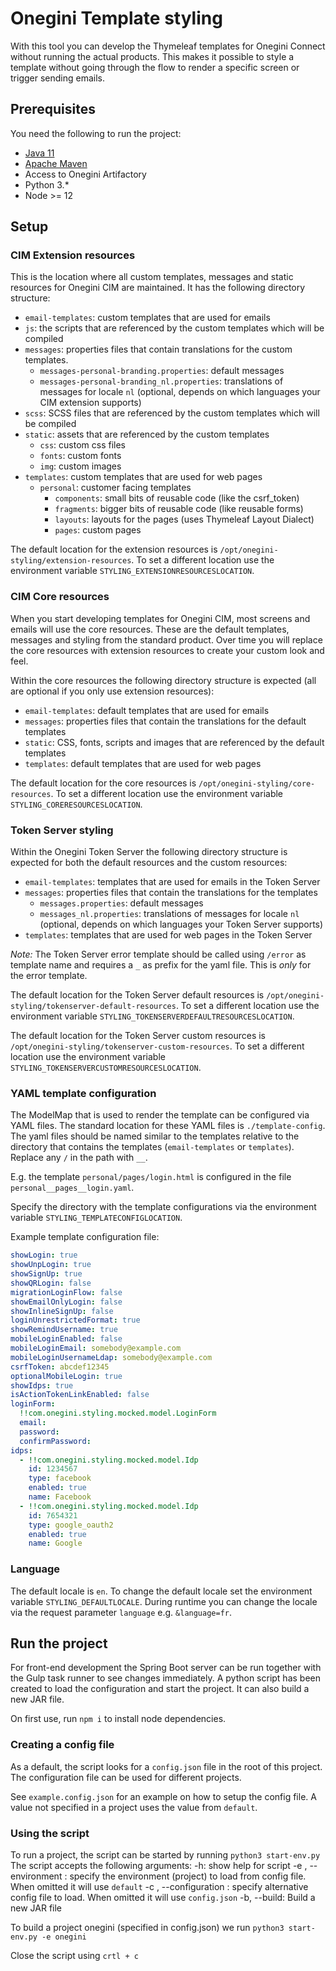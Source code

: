 # Onegini Template styling

With this tool you can develop the Thymeleaf templates for Onegini Connect without running the actual products. This makes it possible to style
a template without going through the flow to render a specific screen or trigger sending emails.

## Prerequisites

You need the following to run the project:
* [Java 11](https://adoptopenjdk.net/)
* [Apache Maven](https://maven.apache.org)
* Access to Onegini Artifactory
* Python 3.*
* Node >= 12

## Setup

### CIM Extension resources

This is the location where all custom templates, messages and static resources for Onegini CIM are maintained. It has the following directory structure:

* `email-templates`: custom templates that are used for emails
* `js`: the scripts that are referenced by the custom templates which will be compiled
* `messages`: properties files that contain translations for the custom templates.
    * `messages-personal-branding.properties`: default messages
    * `messages-personal-branding_nl.properties`: translations of messages for locale `nl` (optional, depends on which languages your CIM extension supports)
* `scss`: SCSS files that are referenced by the custom templates which will be compiled
* `static`: assets that are referenced by the custom templates
    * `css`: custom css files
    * `fonts`: custom fonts
    * `img`: custom images
* `templates`: custom templates that are used for web pages
    * `personal`: customer facing templates
        * `components`: small bits of reusable code (like the csrf_token)
        * `fragments`: bigger bits of reusable code (like reusable forms)
        * `layouts`: layouts for the pages (uses Thymeleaf Layout Dialect)
        * `pages`: custom pages

The default location for the extension resources is `/opt/onegini-styling/extension-resources`. To set a different location use the environment variable 
`STYLING_EXTENSIONRESOURCESLOCATION`.

### CIM Core resources

When you start developing templates for Onegini CIM, most screens and emails will use the core resources. These are the default templates, messages and styling 
from the standard product. Over time you will replace the core resources with extension resources to create your custom look and feel.

Within the core resources the following directory structure is expected (all are optional if you only use extension resources):
* `email-templates`: default templates that are used for emails
* `messages`: properties files that contain the translations for the default templates
* `static`: CSS, fonts, scripts and images that are referenced by the default templates
* `templates`: default templates that are used for web pages

The default location for the core resources is `/opt/onegini-styling/core-resources`. To set a different location use the environment variable `STYLING_CORERESOURCESLOCATION`.


### Token Server styling

Within the Onegini Token Server the following directory structure is expected for both the default resources and the custom resources:
* `email-templates`: templates that are used for emails in the Token Server
* `messages`: properties files that contain the translations for the templates
    * `messages.properties`: default messages
    * `messages_nl.properties`: translations of messages for locale `nl` (optional, depends on which languages your Token Server supports)
* `templates`: templates that are used for web pages in the Token Server

*Note:* The Token Server error template should be called using `/error` as template name and requires a `_` as prefix for the yaml file. This is _only_ for 
the error template.

The default location for the Token Server default resources is `/opt/onegini-styling/tokenserver-default-resources`. To set a different location use the 
environment variable `STYLING_TOKENSERVERDEFAULTRESOURCESLOCATION`.

The default location for the Token Server custom resources is `/opt/onegini-styling/tokenserver-custom-resources`. To set a different location use the 
environment variable `STYLING_TOKENSERVERCUSTOMRESOURCESLOCATION`.

### YAML template configuration

The ModelMap that is used to render the template can be configured via YAML files. The standard location for these YAML files
is `./template-config`. The yaml files should be named similar to the templates relative to the directory that contains the templates 
(`email-templates` or `templates`). Replace any `/` in the path with `__`. 

E.g. the template `personal/pages/login.html` is configured in the file `personal__pages__login.yaml`.

Specify the directory with the template configurations via the environment variable `STYLING_TEMPLATECONFIGLOCATION`.

Example template configuration file:

```yaml
showLogin: true
showUnpLogin: true
showSignUp: true
showQRLogin: false
migrationLoginFlow: false
showEmailOnlyLogin: false
showInlineSignUp: false
loginUnrestrictedFormat: true
showRemindUsername: true
mobileLoginEnabled: false
mobileLoginEmail: somebody@example.com
mobileLoginUsernameLdap: somebody@example.com
csrfToken: abcdef12345
optionalMobileLogin: true
showIdps: true
isActionTokenLinkEnabled: false
loginForm:
  !!com.onegini.styling.mocked.model.LoginForm  
  email: 
  password:
  confirmPassword:
idps:
  - !!com.onegini.styling.mocked.model.Idp
    id: 1234567
    type: facebook
    enabled: true
    name: Facebook
  - !!com.onegini.styling.mocked.model.Idp
    id: 7654321
    type: google_oauth2
    enabled: true
    name: Google
```

### Language

The default locale is `en`. To change the default locale set the environment variable `STYLING_DEFAULTLOCALE`. During runtime you can change the locale via the
request parameter `language` e.g. `&language=fr`.

## Run the project

For front-end development the Spring Boot server can be run together with the Gulp task runner to see changes immediately.
A python script has been created to load the configuration and start the project. It can also build a new JAR file.

On first use, run `npm i` to install node dependencies.

### Creating a config file

As a default, the script looks for a `config.json` file in the root of this project.
The configuration file can be used for different projects. 

See `example.config.json` for an example on how to setup the config file.
A value not specified in a project uses the value from `default`.

### Using the script

To run a project, the script can be started by running `python3 start-env.py`
The script accepts the following arguments:
-h: show help for script
-e <argument>, --environment <argument>: specify the environment (project) to load from config file. When omitted it will use `default`
-c <file location>, --configuration <file location>: specify alternative config file to load. When omitted it will use `config.json`
-b, --build: Build a new JAR file 

To build a project onegini (specified in config.json) we run `python3 start-env.py -e onegini`

Close the script using `crtl + c`
